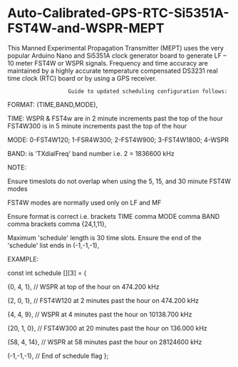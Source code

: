 # Auto-Calibrated-GPS-RTC-Si5351A-FST4W-and-WSPR-MEPT
This Manned Experimental Propagation Transmitter (MEPT) uses the very popular Arduino Nano and Si5351A clock generator board to generate LF – 10 meter FST4W or WSPR signals. Frequency and time accuracy are maintained by a highly accurate temperature compensated DS3231 real time clock (RTC) board or by using a GPS receiver.


                       Guide to updated scheduling configuration follows:

  FORMAT:    (TIME,BAND,MODE),

  TIME:    WSPR & FST4w are in 2 minute increments past the top of the hour
           FST4W300 is in 5 minute increments past the top of the hour

  MODE:    0-FST4W120; 1-FSR4W300; 2-FST4W900; 3-FST4W1800; 4-WSPR

  BAND:    is 'TXdialFreq' band number  i.e. 2 = 1836600 kHz



  NOTE: 
  
  Ensure timeslots do not overlap when using the 5, 15, and 30 minute FST4W modes

  FST4W modes are normally used only on LF and MF

  Ensure format is correct
  i.e. brackets TIME comma MODE comma BAND comma brackets comma {24,1,11},

  Maximum 'schedule' length is 30 time slots.
  Ensure the end of the 'schedule' list ends in (-1,-1,-1),



  EXAMPLE:

  const int schedule [][3] = {
  
  {0, 4, 1},   // WSPR at top of the hour on 474.200 kHz
  
  {2, 0, 1},   // FST4W120 at 2 minutes past the hour on 474.200 kHz
  
  {4, 4, 9},   // WSPR at 4 minutes past the hour on 10138.700 kHz
  
  {20, 1, 0},  // FST4W300 at 20 minutes past the hour on 136.000 kHz
  
  {58, 4, 14}, // WSPR at 58 minutes past the hour on 28124600 kHz
  
  (-1,-1,-1),  // End of schedule flag
  };
 
